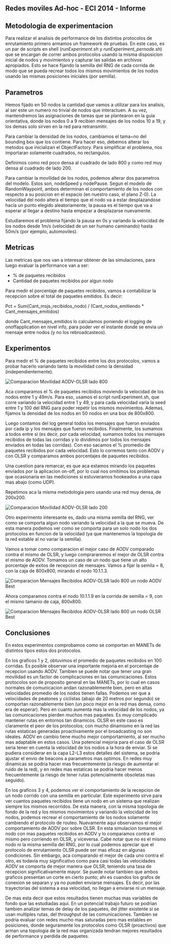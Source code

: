 Redes moviles Ad-hoc - ECI 2014 - Informe
--------------------


Metodologia de experimentacion
------------------------------

Para realizar el analisis de performance de los distintos protocolos de enrutamiento
primero armamos un framework de pruebas. En este caso, es un par de scripts en shell
(*runExperiment.sh* y *runExperiment_pernode.sh*)
que se encargan de correr ambos protocolos usando la misma disposicion inicial de nodos
y movimientos y capturar las salidas en archivos apropiados. Esto se hace fijando
la semilla del RNG de cada corrida de modo que se pueda recrear todos los mismos
movimientos de los nodos usando las mismas posiciones iniciales (por semilla).


Parametros
---------

Hemos fijado en 50 nodos la cantidad que vamos a utilizar para los analisis, al ser
este un numero no trivial de nodos que interactuen. A su vez, mantendremos las
asignaciones de tareas que se plantearon en la guia orientativa, donde los nodos
0 a 9 recibien mensajes de los nodos 10 a 19, y los demas solo sirven en la red para
retransmitir.

Para cambiar la densidad de los nodos, cambiamos el tama\~no del bounding box
que los contiene. Para hacer eso, debemos alterar los metodos que inicializan
el ObjectFactory. Para simplificar el problema, nos importaran solamente
cuadrados, no rectangulos.

Definimos como red poco densa al cuadrado de lado 800 y como red muy densa
al cuadrado de lado 200.

Para cambiar la movilidad de los nodos, podemos alterar dos parametros del modelo.
Estos son, nodeSpeed y nodePause. Segun el modelo de RandomWaypoint, ambos
determinan el comportamiento de los nodos con respecto a su posicion en el
espacio (en nuestro caso, el plano Z-0). La velocidad del nodo altera el tiempo
que el nodo va a estar desplazandose hacia un punto elegido aleatoriamente;
la pausa es el tiempo que va a esperar al llegar a destino hasta empezar a
desplazarse nuevamente.

Estudiaremos el problema fijando la pausa en 0s y variando la velocidad de los
nodos desde 1m/s (velocidad de un ser humano caminando) hasta 50m/s
(por ejemplo, automoviles).

Metricas
--------

Las metricas que nos van a interesar obtener de las simulaciones, para
luego evaluar la performance van a ser:

- % de paquetes recibidos
- Cantidad de paquetes recibidos por algun nodo

Para medir el porcentaje de paquetes recibidos, vamos a contabilizar
la recepcion sobre el total de paquetes emitidos. Es decir:

Pct = Sum(Cant_msjs_recibidos_nodo) /  (Cant_nodos_emitiendo * Cant_mensajes_emitidos)

donde Cant_mensajes_emitidos lo calculamos poniendo el logging de onoffapplication en nivel
info, para poder ver el instante donde se envia un mensaje entre nodos (y no los rebroadcasteos).


Experimentos
------------

Para medir el % de paquetes recibidos entre los dos protocolos, vamos a probar
hacerlo variando tanto la movilidad como la densidad (independientemente).

![Comparacion Movilidad AODV-OLSR lado 800](moving_speed_800_size.png)

Aca comparamos el % de paquetes recibidos moviendo la velocidad de los nodos entre 1 y 49m/s.
Para eso, usamos el script runExperiment.sh, que corre variando la velocidad entre 1 y 49, y para
cada velocidad varia la seed entre 1 y 100 del RNG para poder repetir los mismos movimientos. Ademas,
fijamos la densidad de los nodos en  50 nodos en una box de 800x800.

Luego contamos del log general todos los mensajes que fueron enviados por cada ip y los mensajes
que fueron recibidos. Finalmente, los sumamos a todos entre si (es decir, por cada velocidad,
sumamos todos los mensajes recibidos de todas las corridas y lo dividimos por todos los
mensajes enviados en todas las corridas). Con eso sacamos el % promedio de paquetes recibidos
por cada velocidad. Esto lo corremos tanto con AODV y con OLSR y comparamos ambos porcentajes
de paquetes recibidos.

Una cuestion para remarcar, es que aca estamos mirando los paquetes enviados por la aplicacion
on-off, por lo cual nos omitimos los problemas que ocasionaria en las mediciones si
estuvieramos hookeados a una capa mas abajo (como UDP).


Repetimos aca la misma metodologia pero usando una red muy densa, de 200x200.

![Comparacion Movilidad AODV-OLSR lado 200](moving_speed_200_size.png)


Otro experimento interesante es, dado una misma semilla del RNG, ver como se
comporta algun nodo variando la velocidad a la que se mueva. De esta manera
podemos ver como se comporta para un solo nodo los dos protocolos en funcion
de la velocidad (ya que mantenemos la topologia de la red estable al no variar
la semilla).

Vamos a tomar como comparacion el mejor caso de AODV comparado contra el mismo de OLSR,
y luego comprararemos el mejor de OLSR contra el mismo de AODV.
Tomamos un caso de un nodo que tiene un alto porcentaje de exitos de recepcion de
mensajes. Vamos a fijar la semila = 8, con la caja de 800x800, mirando el nodo
10.1.1.3.

![Comparacion Mensajes Recibidos AODV-OLSR lado 800 un nodo AODV Best](moving_speed_single_node_best_aodv.png)

Ahora comparamos contra el nodo 10.1.1.9 en la corrida de semilla = 9, con el mismo
tamanio de caja, 800x800.

![Comparacion Mensajes Recibidos AODV-OLSR lado 800 un nodo OLSR Best](moving_speed_single_node_best_olsr.png)


Conclusiones
------------

En estos experimentos comprobamos como se comportan en MANETs de distintos tipos
estos dos protocolos.

En los graficos 1 y 2, obtuvimos el promedio de paquetes recibidos en 100 corridas.
Es posible observar una importante mejoria en el porcentaje de recepcion usando AODV.
Tambien se puede notar que tener una gran movilidad es un factor de complicaciones
en las comunicaciones. Estos protocolos son de proposito general en las MANETs, por
lo cual en casos normales de comunicacion andan razonablemente bien, pero en altas
velocidades promedio de los nodos tienen fallas. Podemos ver que a velocidades de peatones
y ciclistas (abajo de 20 metros por segundo) se comportan razonablemente bien (un
poco mejor en la red mas densa, como era de esperar). Pero en cuanto aumenta mas la
velocidad de los nodos, ya las comunicaciones pierden muchos mas paquetes. Es muy
complicado mantener rutas en entornos tan dinamicos. OLSR en este caso es claramente
el peor de los protocolos; con mucho dinamismo en la red las rutas estaticas generadas
proactivamente por el broadcasting no son ideales. AODV en cambio tiene mucho mejor
comportamiento, al ser mucho mas adaptable en estos casos.
Una potencial mejoria para el caso de OLSR seria tener en cuenta la velocidad de los
nodos a la hora de enviar. Si se pudiera considerar en la capa L2-L3 estos detalles
del sistema, se podria ajustar el envio de beacons a parametros mas optimos.
En redes muy dinamicas se podria hacer mas frecuentemente (a riesgo de aumentar el
ruido de la red), y en redes mas estaticas se podria hacer menos frecuentemente (a riesgo
de tener rutas potencialmente obsoletas mas seguido).

En los graficos 3 y 4, podemos ver el comportamiento de la recepcion de un nodo corrido
con una semilla en particular. Este experimento sirve para ver cuantos paquetes recibidos
tiene un nodo en un sistema que realizan siempre los mismos recorridos. De esta manera,
con la misma topologia de fondo de la red y los mismos movimientos y variando la
velocidad de los nodos, podemos recrear el comportamiento de los nodos solamente
cambiendo el protocolo de routeo.
Nuevamente aqui observamos el mejor comportamiento de AODV por sobre OLSR. En esta simulacion
tomamos el nodo con mas paquetes recibidos en AODV y lo comparamos contra el mismo
pero corriendo en OLSR, y viceversa. Cabe notar que no es el mismo nodo ni la misma
semilla del RNG, por lo cual podemos apreciar que el protocolo de enrutamiento OLSR
puede ser mas eficaz en algunas condiciones. Sin embargo, aca comparando el mejor
de cada uno contra el otro, es todavia muy significativo como para casi todas las velocidades
AODV se comporta de mejor manera que OLSR, teniendo una tasa de recepcion significativamente
mayor.
Se puede notar tambien que ambos graficos presentan un corte en cierto punto;
ahi es cuandos los grafos de conexion se separan y ya no pueden enviarse mensajes.
Es decir, por las trayectorias del sistema a esa velocidad, no llegan a enviarse ni un mensaje.

De mas esta decir que estos resultados tienen muchas mas variables de fondo que las
estudiadas aqui. En un potencial trabajo futuro se podrian tambien analizar temas
de delay de los paquetes, del jitter existente si se usan multiples rutas, del
throughput de las comunicaciones. Tambien se podria evaluar con redes mucho mas
saturadas pero mas estables en posiciones, donde seguramente los protocolos como
OLSR (proactivos) que arman una topologia de la red mas organizada tendran mejores
resultados de performance y perdida de paquetes.

